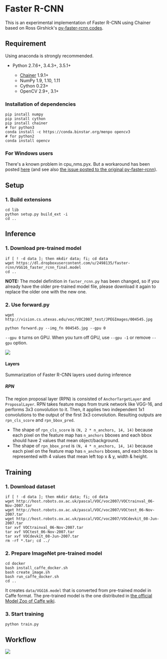 # Faster R-CNN

This is an experimental implementation of Faster R-CNN using Chainer based on Ross Girshick's [py-faster-rcnn codes](https://github.com/rbgirshick/py-faster-rcnn).

## Requirement

Using anaconda is strongly recommended.

- Python 2.7.6+, 3.4.3+, 3.5.1+

  - [Chainer](https://github.com/pfnet/chainer) 1.9.1+
  - NumPy 1.9, 1.10, 1.11
  - Cython 0.23+
  - OpenCV 2.9+, 3.1+

### Installation of dependencies

```
pip install numpy
pip install cython
pip install chainer
# for python3
conda install -c https://conda.binstar.org/menpo opencv3
# for python2
conda install opencv
```

### For Windows users

There's a known problem in cpu_nms.pyx. But a workaround has been posted [here](https://github.com/mitmul/chainer-faster-rcnn/issues/1) (and see also [the issue posted to the original py-faster-rcnn](https://github.com/rbgirshick/py-faster-rcnn/issues/36)).

## Setup

### 1\. Build extensions

```
cd lib
python setup.py build_ext -i
cd ..
```

## Inference

### 1\. Download pre-trained model

```
if [ ! -d data ]; then mkdir data; fi; cd data
wget https://dl.dropboxusercontent.com/u/2498135/faster-rcnn/VGG16_faster_rcnn_final.model
cd ..
```

**NOTE:** The model definition in `faster_rcnn.py` has been changed, so if you already have the older pre-trained model file, please download it again to replace the older one with the new one.

### 2\. Use forward.py

```
wget http://vision.cs.utexas.edu/voc/VOC2007_test/JPEGImages/004545.jpg

python forward.py --img_fn 004545.jpg --gpu 0
```

`--gpu 0` turns on GPU. When you turn off GPU, use `--gpu -1` or remove `--gpu` option.

![](https://raw.githubusercontent.com/wiki/mitmul/chainer-faster-rcnn/images/result.png)

#### Layers

Summarization of Faster R-CNN layers used during inference

##### RPN

The region proposal layer (RPN) is consisted of `AnchorTargetLayer` and `ProposalLayer`. RPN takes feature maps from trunk network like VGG-16, and performs 3x3 convolution to it. Then, it applies two independent 1x1 convolutions to the output of the first 3x3 convolution. Resulting outputs are `rpn_cls_score` and `rpn_bbox_pred`.

- The shape of `rpn_cls_score` is `(N, 2 * n_anchors, 14, 14)` because each pixel on the feature map has `n_anchors` bboxes and each bbox should have 2 values that mean object/background.
- The shape of `rpn_bbox_pred` is `(N, 4 * n_anchors, 14, 14)` because each pixel on the feature map has `n_anchors` bboxes, and each bbox is represented with 4 values that mean left top x & y, width & height.

## Training

### 1\. Download dataset

```
if [ ! -d data ]; then mkdir data; fi; cd data
wget http://host.robots.ox.ac.uk/pascal/VOC/voc2007/VOCtrainval_06-Nov-2007.tar
wget http://host.robots.ox.ac.uk/pascal/VOC/voc2007/VOCtest_06-Nov-2007.tar
wget http://host.robots.ox.ac.uk/pascal/VOC/voc2007/VOCdevkit_08-Jun-2007.tar
tar xvf VOCtrainval_06-Nov-2007.tar
tar xvf VOCtest_06-Nov-2007.tar
tar xvf VOCdevkit_08-Jun-2007.tar
rm -rf *.tar; cd ../
```

### 2\. Prepare ImageNet pre-trained model

```
cd docker
bash install_caffe_docker.sh
bash create_image.sh
bash run_caffe_docker.sh
cd ..
```

It creates `data/VGG16.model` that is converted from pre-trained model in Caffe format. The pre-trained model is the one distributed in [the official Model Zoo of Caffe wiki](https://gist.github.com/ksimonyan/211839e770f7b538e2d8#file-readme-md).

### 3\. Start training

```
python train.py
```

## Workflow

![](https://raw.githubusercontent.com/wiki/mitmul/chainer-faster-rcnn/images/Faster%20R-CNN.png)
